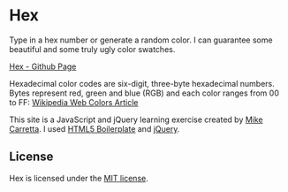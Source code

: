 # Hex

Type in a hex number or generate a random color. I can guarantee some beautiful and some truly ugly color swatches.

[Hex - Github Page](http://mikecarretta.github.io/hex/)

Hexadecimal color codes are six-digit, three-byte hexadecimal numbers. Bytes represent red, green and blue (RGB) and each color ranges from 00 to FF: <a href="http://en.wikipedia.org/wiki/Web_colors">Wikipedia Web Colors Article</a>

This site is a JavaScript and jQuery learning exercise created by [Mike Carretta](http://mikecarretta.github.io/). I used [HTML5 Boilerplate](http://html5boilerplate.com) and [jQuery](https://github.com/jquery/jquery).

## License
Hex is licensed under the [MIT license](http://opensource.org/licenses/MIT).